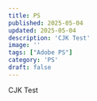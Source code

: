 ```yaml
---
title: PS
published: 2025-05-04
updated: 2025-05-04
description: 'CJK Test'
image: ''
tags: ["Adobe PS"]
category: 'PS'
draft: false 
---
```


CJK Test